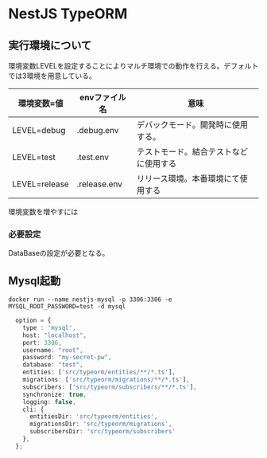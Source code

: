 # NestJS TypeORM

## 実行環境について

環境変数LEVELを設定することによりマルチ環境での動作を行える。デフォルトでは3環境を用意している。

| 環境変数=値        | envファイル名     | 意味                  |
|---------------|--------------|---------------------|
| LEVEL=debug   | .debug.env   | デバックモード。開発時に使用する。   |
| LEVEL=test    | .test.env    | テストモード。結合テストなどに使用する |
| LEVEL=release | .release.env | リリース環境。本番環境にて使用する   |

環境変数を増やすには

### 必要設定

DataBaseの設定が必要となる。

## Mysql起動

```atom
docker run --name nestjs-mysql -p 3306:3306 -e MYSQL_ROOT_PASSWORD=test -d mysql
```

```ts
  option = {
    type : 'mysql',
    host: "localhost",
    port: 3306,
    username: "root",
    password: "my-secret-pw",
    database: "test",
    entities: ['src/typeorm/entities/**/*.ts'],
    migrations: ['src/typeorm/migrations/**/*.ts'],
    subscribers: ['src/typeorm/subscribers/**/*.ts'],
    synchronize: true,
    logging: false,
    cli: {
      entitiesDir: 'src/typeorm/entities',
      migrationsDir: 'src/typeorm/migrations',
      subscribersDir: 'src/typeorm/subscribers'
    },
  };
```